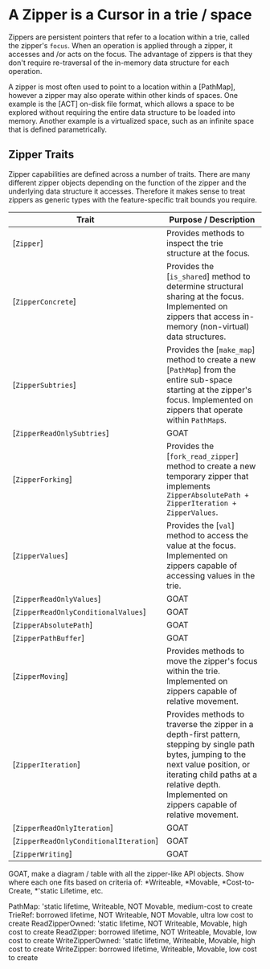 # A Zipper is a Cursor in a trie / space
Zippers are persistent pointers that refer to a location within a trie, called the zipper's `focus`.  When an operation is applied through a zipper, it accesses and /or acts on the focus.  The advantage of zippers is that they don't require re-traversal of the in-memory data structure for each operation.

A zipper is most often used to point to a location within a [PathMap], however a zipper may also operate within other kinds of spaces.  One example is the [ACT] on-disk file format, which allows a space to be explored without requiring the entire data structure to be loaded into memory.  Another example is a virtualized space, such as an infinite space that is defined parametrically.

## Zipper Traits
Zipper capabilities are defined across a number of traits.  There are many different zipper objects depending on the function of the zipper and the underlying data structure it accesses.  Therefore it makes sense to treat zippers as generic types with the feature-specific trait bounds you require.

| Trait            | Purpose / Description                                                                  |
|------------------|----------------------------------------------------------------------------------------|
| [`Zipper`]         | Provides methods to inspect the trie structure at the focus.           |
| [`ZipperConcrete`]   | Provides the [`is_shared`] method to determine structural sharing at the focus.  Implemented on zippers that access in-memory (non-virtual) data structures.  |
| [`ZipperSubtries`]   | Provides the [`make_map`] method to create a new [`PathMap`] from the entire sub-space starting at the zipper's focus.  Implemented on zippers that operate within `PathMap`s. |
| [`ZipperReadOnlySubtries`]   | GOAT  |
| [`ZipperForking`]   | Provides the [`fork_read_zipper`] method to create a new temporary zipper that implements `ZipperAbsolutePath + ZipperIteration + ZipperValues`. |
| [`ZipperValues`]   | Provides the [`val`] method to access the value at the focus.  Implemented on zippers capable of accessing values in the trie.    |
| [`ZipperReadOnlyValues`]   | GOAT  |
| [`ZipperReadOnlyConditionalValues`]   | GOAT  |
| [`ZipperAbsolutePath`]   | GOAT  |
| [`ZipperPathBuffer`]   | GOAT  |
| [`ZipperMoving`]   | Provides methods to move the zipper's focus within the trie. Implemented on zippers capable of relative movement.  |
| [`ZipperIteration`]   | Provides methods to traverse the zipper in a depth-first pattern, stepping by single path bytes, jumping to the next value position, or iterating child paths at a relative depth. Implemented on zippers capable of relative movement. |
| [`ZipperReadOnlyIteration`]   | GOAT  |
| [`ZipperReadOnlyConditionalIteration`]   | GOAT  |
| [`ZipperWriting`]   | GOAT  |


GOAT, make a diagram / table with all the zipper-like API objects.  Show where each one fits based on criteria of: *Writeable, *Movable, *Cost-to-Create, *'static Lifetime, etc.

PathMap: 'static lifetime, Writeable, NOT Movable, medium-cost to create
TrieRef: borrowed lifetime, NOT Writeable, NOT Movable, ultra low cost to create
ReadZipperOwned: 'static lifetime, NOT Writeable, Movable, high cost to create
ReadZipper: borrowed lifetime, NOT Writeable, Movable, low cost to create
WriteZipperOwned: 'static lifetime, Writeable, Movable, high cost to create
WriteZipper: borrowed lifetime, Writeable, Movable, low cost to create

